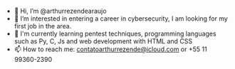 - 👋 Hi, I’m @arthurrezendearaujo
- 👀 I’m interested in entering a career in cybersecurity, I am looking for my first job in the area.
- 🌱 I'm currently learning pentest techniques, programming languages ​​such as Py, C, Js and web development with HTML and CSS
- 📫 How to reach me: contatoarthurrezende@icloud.com or +55 11 99360-2390

